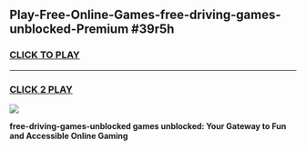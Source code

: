 
## Play-Free-Online-Games-free-driving-games-unblocked-Premium #39r5h
<h3>
<a href="https://premium.freeplayer.one?title=free-driving-games-unblocked&ref=8M">CLICK TO PLAY</a></h3>
<hr>

<h3>
<a href="https://premium.freeplayer.one?title=free-driving-games-unblocked&ref=8M">CLICK 2 PLAY</a>
  
</h3>

<a href="https://premium.freeplayer.one?title=free-driving-games-unblocked&ref=8M"><img src="https://clearcache.store/games.png"></a>


**free-driving-games-unblocked games unblocked: Your Gateway to Fun and Accessible Online Gaming**
